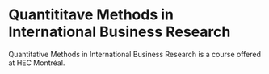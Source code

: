 # Quantititave Methods in International Business Research

Quantitative Methods in International Business Research is a course offered at HEC Montréal.

